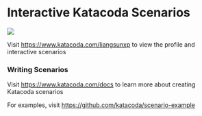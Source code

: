 # Interactive Katacoda Scenarios

[![](http://shields.katacoda.com/katacoda/liangsunxp/count.svg)](https://www.katacoda.com/liangsunxp "Get your profile on Katacoda.com")

Visit https://www.katacoda.com/liangsunxp to view the profile and interactive scenarios

### Writing Scenarios
Visit https://www.katacoda.com/docs to learn more about creating Katacoda scenarios

For examples, visit https://github.com/katacoda/scenario-example
